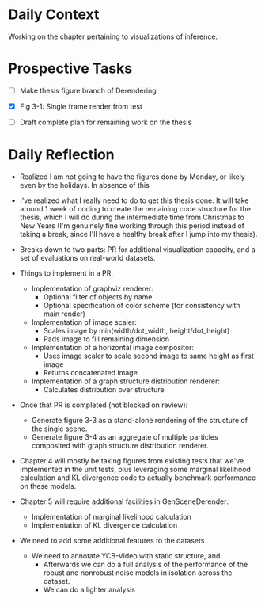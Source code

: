 # Daily Context

Working on the chapter pertaining to visualizations of inference.


# Prospective Tasks

* [ ] Make thesis figure branch of Derendering
* [X] Fig 3-1: Single frame render from test
* [ ] Draft complete plan for remaining work on the thesis


# Daily Reflection

* Realized I am not going to have the figures done by Monday, or likely even
  by the holidays. In absence of this 

* I've realized what I really need to do to get this thesis done. It will take
  around 1 week of coding to create the remaining code structure for the
  thesis, which I will do during the intermediate time from Christmas to New
  Years (I'm genuinely fine working through this period instead of taking a
  break, since I'll have a healthy break after I jump into my thesis).
* Breaks down to two parts: PR for additional visualization capacity, and a set
  of evaluations on real-world datasets.

* Things to implement in a PR:
    * Implementation of graphviz renderer:
        * Optional filter of objects by name
        * Optional specification of color scheme (for consistency with main
          render)
    * Implementation of image scaler:
        * Scales image by min(width/dot_width, height/dot_height)
        * Pads image to fill remaining dimension
    * Implementation of a horizontal image compositor:
        * Uses image scaler to scale second image to same height as first image
        * Returns concatenated image
    * Implementation of a graph structure distribution renderer:
        * Calculates distribution over structure

* Once that PR is completed (not blocked on review):
    * Generate figure 3-3 as a stand-alone rendering of the structure of the
      single scene.
    * Generate figure 3-4 as an aggregate of multiple particles composited with
      graph structure distribution renderer.

* Chapter 4 will mostly be taking figures from existing tests that we've
  implemented in the unit tests, plus leveraging some marginal likelihood
  calculation and KL divergence code to actually benchmark performance on these
  models.

* Chapter 5 will require additional facilities in GenSceneDerender:
    * Implementation of marginal likelihood calculation
    * Implementation of KL divergence calculation
* We need to add some additional features to the datasets
    * We need to annotate YCB-Video with static structure, and 
        * Afterwards we can do a full analysis of the performance of the robust
          and nonrobust noise models in isolation across the dataset.
        * We can do a lighter analysis
